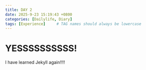 ```yaml
---
title: DAY 2
date: 2025-9-23 15:19:43 +0800
categories: [Dailylife, Diary]
tags: [Experience]     # TAG names should always be lowercase
---
```


# YESSSSSSSSSS!
I have learned Jekyll again!!!!